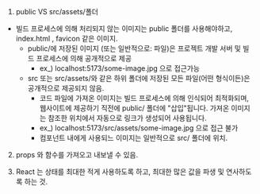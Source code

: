 1. public VS src/assets/폴더

- 빌드 프로세스에 의해 처리되지 않는 이미지는 public 폴더를 사용해야하고, index.html , favicon 같은 이미지.
  - public/에 저장된 이미지 (또는 일반적으로: 파일)은 프로젝트 개발 서버 및 빌드 프로세스에 의해 공개적으로 제공
    - ex\_) localhost:5173/some-image.jpg 으로 접근가능
  - src 또는 src/assets/와 같은 하위 폴더에 저장된 모든 파일(어떤 형식이든)은 공개적으로 제공되지 않음.
    - 코드 파일에 가져온 이미지는 빌드 프로세스에 의해 인식되어 최적화되며, 웹사이트에 제공하기 직전에 public/ 폴더에 "삽입"됩니다. 가져온 이미지는 참조한 위치에서 자동으로 링크가 생성되어 사용됩니다.
    - ex\_) localhost:5173/src/assets/some-image.jpg 으로 접근 불가
    - 컴포넌트 내에게 사용되느 이미지는 일반적으로 src/ 폴더에 위치.

2. props 와 함수를 가져오고 내보낼 수 있음.

3. React 는 상태를 최대한 적게 사용하도록 하고, 최대한 많은 값을 파생 및 연사하도록 하는 것.
